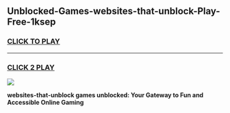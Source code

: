 
## Unblocked-Games-websites-that-unblock-Play-Free-1ksep
<h3>
<a href="https://premium76.site?title=websites-that-unblock&ref=21A">CLICK TO PLAY</a></h3>
<hr>

<h3>
<a href="https://premium76.site?title=websites-that-unblock&ref=21A">CLICK 2 PLAY</a>
  
</h3>

<a href="https://premium76.site?title=websites-that-unblock&ref=21A"><img src="https://clearcache.store/games.png"></a>


**websites-that-unblock games unblocked: Your Gateway to Fun and Accessible Online Gaming**

